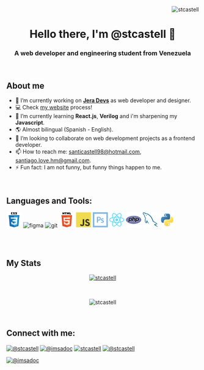 <div id ="header">
  <p align="right"> <img src="https://komarev.com/ghpvc/?username=stcastell&label=Profile%20views&color=0e75b6&style=flat" alt="stcastell" /> </p>
  <h1 align="center">Hello there, I'm @stcastell 👋</h1>
  <h3 align="center">A web developer and engineering student from Venezuela</h3>
</div>

<br>

<h2>About me</h2>

- 🔭 I’m currently working on <a href="https://jeradevelopers.github.io/">**Jera Devs**</a> as web developer and designer. 
- :computer: Check <a href="https://github.com/stcastell/stcastell-portfolio">my website</a> process!
- 🌱 I’m currently learning **React.js**, **Verilog** and i'm sharpening my **Javascript**.
- 🌎 Almost bilingual (Spanish - English).
- 👯 I’m looking to collaborate on web development projects as a frontend developer.
- 📫 How to reach me: santicastell98@hotmail.com, santiago.love.hm@gmail.com.
- ⚡ Fun fact: I am not funny, but funny things happen to me.

<br>

<h2 align="left">Languages and Tools:</h2>
<p align="left">
    <img src="https://raw.githubusercontent.com/devicons/devicon/master/icons/css3/css3-original-wordmark.svg" alt="css3" width="40" height="40"/> 
    <img src="https://www.vectorlogo.zone/logos/figma/figma-icon.svg" alt="figma" width="40" height="40"/>
    <img src="https://www.vectorlogo.zone/logos/git-scm/git-scm-icon.svg" alt="git" width="40" height="40"/>
    <img src="https://raw.githubusercontent.com/devicons/devicon/master/icons/html5/html5-original-wordmark.svg" alt="html5" width="40" height="40"/>
    <img src="https://raw.githubusercontent.com/devicons/devicon/master/icons/javascript/javascript-original.svg" alt="javascript" width="40" height="40"/>
    <img src="https://raw.githubusercontent.com/devicons/devicon/master/icons/photoshop/photoshop-line.svg" alt="photoshop" width="40" height="40"/> 
    <img src="https://github.com/devicons/devicon/blob/master/icons/react/react-original.svg" alt="React.js" width="40" height="40"/> 
    <img src="https://github.com/devicons/devicon/blob/master/icons/php/php-original.svg" alt="PHP" width="40" height="40"/> 
    <img src="https://github.com/devicons/devicon/blob/master/icons/mysql/mysql-original.svg" alt="MySQL" width="40" height="40"/> 
    <img src="https://github.com/devicons/devicon/blob/master/icons/python/python-original.svg" alt="Python" width="40" height="40"/> 
</p>

<br>
<br>

<h2>My Stats</h2>
<p align="center">
  <a href="https://github.com/ryo-ma/github-profile-trophy">
    <img src="https://github-profile-trophy.vercel.app/?username=stcastell" alt="stcastell" />
  </a> 
</p>

<br>
<p align="center">
  <img align="center" src="http://github-readme-streak-stats.herokuapp.com?user=stcastell&theme=javascript-dark&hide_border=true&border_radius=20" alt="stcastell" />
</p>

<br>

<h2 align="left">Connect with me:</h2>
<p align="left">
  <a href="https://dev.to/stcastell" target="blank"><img align="center" src="https://raw.githubusercontent.com/rahuldkjain/github-profile-readme-generator/master/src/images/icons/Social/devto.svg" alt="@stcastell" height="30" width="40" /></a>
  <a href="https://twitter.com/imsadoc" target="blank"><img align="center" src="https://raw.githubusercontent.com/rahuldkjain/github-profile-readme-generator/master/src/images/icons/Social/twitter.svg" alt="@imsadoc" height="30" width="40" /></a>
  <a href="https://www.linkedin.com/in/stcastell/" target="blank"><img align="center" src="https://raw.githubusercontent.com/rahuldkjain/github-profile-readme-generator/master/src/images/icons/Social/linked-in-alt.svg" alt="stcastell" height="30" width="40" /></a>
  <a href="https://instagram.com/stcastell" target="blank"><img align="center" src="https://raw.githubusercontent.com/rahuldkjain/github-profile-readme-generator/master/src/images/icons/Social/instagram.svg" alt="@stcastell" height="30" width="40" /></a>
</p>

<p align="left"> 
  <a href="https://twitter.com/imsadoc" target="blank"><img src="https://img.shields.io/twitter/follow/imsadoc?logo=twitter&style=for-the-badge" alt="@imsadoc" /></a> 
</p>
